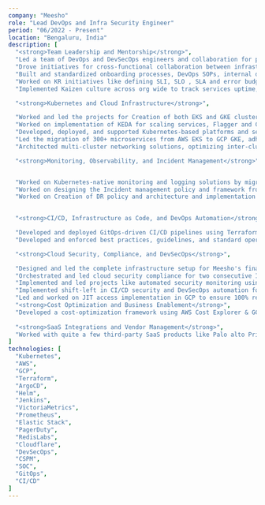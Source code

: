 ```yaml
---
company: "Meesho"
role: "Lead DevOps and Infra Security Engineer"
period: "06/2022 - Present"
location: "Bengaluru, India"
description: [
  "<strong>Team Leadership and Mentorship</strong>",
  "Led a team of DevOps and DevSecOps engineers and collaboration for providing technical guidance, mentoring, and regular training to improve team capabilities.",
  "Drove initiatives for cross-functional collaboration between infrastructure, application security, and application developers teams to improve operational maturity and incident response times.",
  "Built and standardized onboarding processes, DevOps SOPs, internal documentation and created a culture of collaboration inside team.",
  "Worked on KR initiatives like defining SLI, SLO , SLA and error budgeting of platform and services as KR . ",
  "Implemented Kaizen culture across org wide to track services uptime, infra health and cost as Key metrics .",

  "<strong>Kubernetes and Cloud Infrastructure</strong>",

  "Worked and led the projects for Creation of both EKS and GKE cluster and management of it's dependent components using terraform and argocd for a robust infrastructure .",
  "Worked on implementation of KEDA for scaling services, Flagger and Contour for ingress and canary .",
  "Developed, deployed, and supported Kubernetes-based platforms and services for diverse use cases, ensuring high availability, security, and operational efficiency in multi-cloud environments (AWS/GCP).",
  "Led the migration of 300+ microservices from AWS EKS to GCP GKE, adhering to SLO and SLA requirements, ensuring minimal downtime, and optimizing workloads for cost efficiency.",
  "Architected multi-cluster networking solutions, optimizing inter-cluster communication to reduce data transfer costs while maintaining low-latency connectivity.",

  "<strong>Monitoring, Observability, and Incident Management</strong>",


  "Worked on Kubernetes-native monitoring and logging solutions by migrating from Prometheus to VictoriaMetrics and integrating PagerDuty (PD) and the Elastic Stack, enabling real-time observability, efficiently handling 13 trillion daily data points, and reducing MTTD & MTTR by 50%.",
  "Worked on designing the Incident management policy and framework from grounds up .,"
  "Worked on Creation of DR policy and architecture and implementation of RTO and RPO within the Orgs policy.",

  
  "<strong>CI/CD, Infrastructure as Code, and DevOps Automation</strong>",

  "Developed and deployed GitOps-driven CI/CD pipelines using Terraform, ArgoCD, Helm, and Jenkins, ensuring scalable deployments and improving deployment velocity.",
  "Developed and enforced best practices, guidelines, and standard operating procedures (SOPs) for DevOps processes, ensuring consistency in cloud operations, security, and incident response.",

  "<strong>Cloud Security, Compliance, and DevSecOps</strong>",

  "Designed and led the complete infrastructure setup for Meesho's financial unit, ensuring PCI DSS compliance, implementing CI/CD pipelines, and supporting developers in troubleshooting and deployment best practices.",
  "Orchestrated and led cloud security compliance for two consecutive ISO audits from cloud Infra side.",
  "Implemented and led projects like automated security monitoring using CSPM and SOC for DevSecOps best practices.",
  "Implemented shift-left in CI/CD security and DevSecOps automation for continuous compliance checks to strengthen security posture.",
  "Led and worked on JIT access implementation in GCP to ensure 100% regulatory adherence.",
  "<strong>Cost Optimization and Business Enablement</strong>",
  "Developed a cost-optimization framework using AWS Cost Explorer & GCP Billing APIs, reducing cloud spend by 30% while providing real-time cost insights for business teams.",
  
  "<strong>SaaS Integrations and Vendor Management</strong>",
  "Worked with quite a few third-party SaaS products like Palo alto Prisma , WIZ , RedisLabs, Cloudflare, and Elastic as an IC to onboard these tools company-wide, while actively participating in contract negotiations to procure economical and efficient tech solutions at Meesho."
]
technologies: [
  "Kubernetes",
  "AWS",
  "GCP",
  "Terraform",
  "ArgoCD",
  "Helm",
  "Jenkins",
  "VictoriaMetrics",
  "Prometheus",
  "Elastic Stack",
  "PagerDuty",
  "RedisLabs",
  "Cloudflare",
  "DevSecOps",
  "CSPM",
  "SOC",
  "GitOps",
  "CI/CD"
]
---
```

